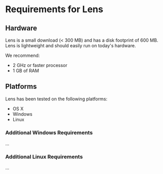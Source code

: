 # Requirements for Lens

## Hardware

Lens is a small download (< 300 MB) and has a disk footprint of 600 MB. Lens is lightweight and should easily run on today's hardware.

We recommend:

* 2 GHz or faster processor
* 1 GB of RAM

## Platforms

Lens has been tested on the following platforms:

* OS X
* Windows
* Linux

### Additional Windows Requirements

...

### Additional Linux Requirements

...
